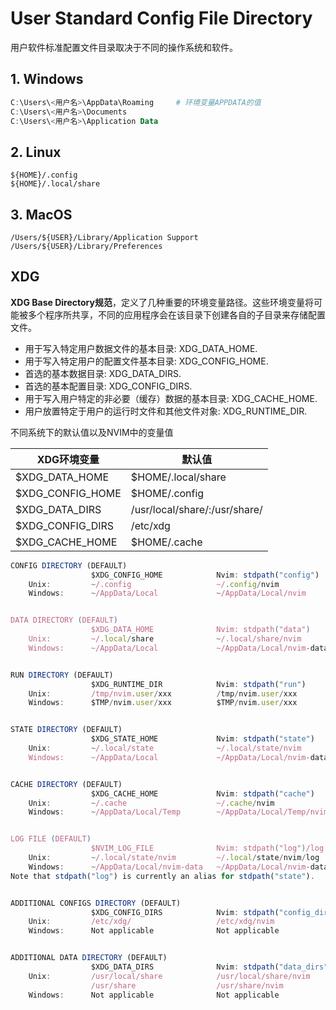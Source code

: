 
# User Standard Config File Directory

用户软件标准配置文件目录取决于不同的操作系统和软件。

## 1. Windows

```powershell
C:\Users\<用户名>\AppData\Roaming     # 环境变量APPDATA的值
C:\Users\<用户名>\Documents
C:\Users\<用户名>\Application Data
```

## 2. Linux

```shell
${HOME}/.config
${HOME}/.local/share
```

## 3. MacOS

```shell
/Users/${USER}/Library/Application Support
/Users/${USER}/Library/Preferences
```

## XDG

**XDG Base Directory规范**，定义了几种重要的环境变量路径。这些环境变量将可能被多个程序所共享，不同的应用程序会在该目录下创建各自的子目录来存储配置文件。

- 用于写入特定用户数据文件的基本目录: XDG_DATA_HOME.
- 用于写入特定用户的配置文件基本目录: XDG_CONFIG_HOME.
- 首选的基本数据目录: XDG_DATA_DIRS.
- 首选的基本配置目录: XDG_CONFIG_DIRS.
- 用于写入用户特定的非必要（缓存）数据的基本目录: XDG_CACHE_HOME.
- 用户放置特定于用户的运行时文件和其他文件对象: XDG_RUNTIME_DIR.

不同系统下的默认值以及NVIM中的变量值

XDG环境变量 | 默认值
-- | --
$XDG_DATA_HOME | $HOME/.local/share
$XDG_CONFIG_HOME | $HOME/.config
$XDG_DATA_DIRS | /usr/local/share/:/usr/share/
$XDG_CONFIG_DIRS | /etc/xdg
$XDG_CACHE_HOME | $HOME/.cache

```js
CONFIG DIRECTORY (DEFAULT)
                  $XDG_CONFIG_HOME            Nvim: stdpath("config")
    Unix:         ~/.config                   ~/.config/nvim
    Windows:      ~/AppData/Local             ~/AppData/Local/nvim


DATA DIRECTORY (DEFAULT)
                  $XDG_DATA_HOME              Nvim: stdpath("data")
    Unix:         ~/.local/share              ~/.local/share/nvim
    Windows:      ~/AppData/Local             ~/AppData/Local/nvim-data


RUN DIRECTORY (DEFAULT)
                  $XDG_RUNTIME_DIR            Nvim: stdpath("run")
    Unix:         /tmp/nvim.user/xxx          /tmp/nvim.user/xxx
    Windows:      $TMP/nvim.user/xxx          $TMP/nvim.user/xxx


STATE DIRECTORY (DEFAULT)
                  $XDG_STATE_HOME             Nvim: stdpath("state")
    Unix:         ~/.local/state              ~/.local/state/nvim
    Windows:      ~/AppData/Local             ~/AppData/Local/nvim-data


CACHE DIRECTORY (DEFAULT)
                  $XDG_CACHE_HOME             Nvim: stdpath("cache")
    Unix:         ~/.cache                    ~/.cache/nvim
    Windows:      ~/AppData/Local/Temp        ~/AppData/Local/Temp/nvim-data


LOG FILE (DEFAULT)
                  $NVIM_LOG_FILE              Nvim: stdpath("log")/log
    Unix:         ~/.local/state/nvim         ~/.local/state/nvim/log
    Windows:      ~/AppData/Local/nvim-data   ~/AppData/Local/nvim-data/log
Note that stdpath("log") is currently an alias for stdpath("state").


ADDITIONAL CONFIGS DIRECTORY (DEFAULT)
                  $XDG_CONFIG_DIRS            Nvim: stdpath("config_dirs")
    Unix:         /etc/xdg/                   /etc/xdg/nvim
    Windows:      Not applicable              Not applicable


ADDITIONAL DATA DIRECTORY (DEFAULT)
                  $XDG_DATA_DIRS              Nvim: stdpath("data_dirs")
    Unix:         /usr/local/share            /usr/local/share/nvim
                  /usr/share                  /usr/share/nvim
    Windows:      Not applicable              Not applicable

```
